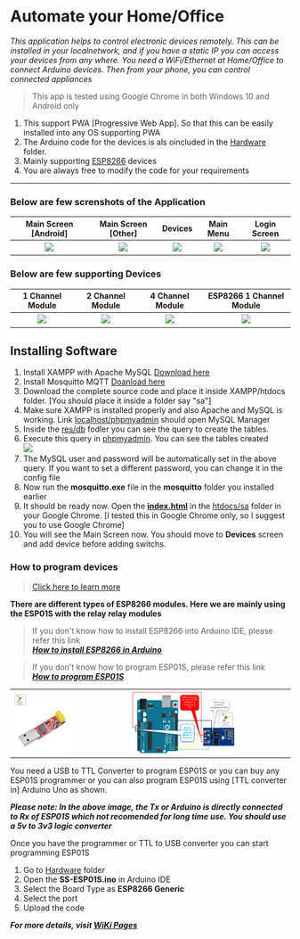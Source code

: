 # Automate your Home/Office      
_This application helps to control electronic devices remotely. This can be installed in your localnetwork, and if you have a static IP you can access your devices from any where. You need a WiFi/Ethernet at Home/Office to connect Arduino devices. Then from your phone, you can control connected appliances_    

> This app is tested using Google Chrome in both Windows 10 and Android only      

1. This support PWA [Progressive Web App]. So that this can be easily installed into any OS supporting PWA
1. The Arduino code for the devices is als oincluded in the [Hardware](https://github.com/ajumalp/Smart-Home/tree/master/Smart-Access/Hardware) folder. 
1. Mainly supporting [ESP8266](https://github.com/Erratums/ESP8266/wiki) devices 
1. You are always free to modify the code for your requirements 

---    
    
### Below are few screnshots of the Application    

<table>
    <tr>
        <th>Main Screen [Android]</th>
        <th>Main Screen [Other]</th>
        <th>Devices</th>
        <th>Main Menu</th>
        <th>Login Screen</th>
    </tr>
    <tr>
        <th>
            <img src="https://raw.githubusercontent.com/ajumalp/Smart-Home/master/Other/Images/Screenshots/sa-android-screen.jpg"/>
        </th>
        <th>
            <img src="https://raw.githubusercontent.com/ajumalp/Smart-Home/master/Other/Images/Screenshots/sa-iphone-screen.jpg"/>
        </th>
        <th>
            <img src="https://raw.githubusercontent.com/ajumalp/Smart-Home/master/Other/Images/Screenshots/sa-device-list.jpg"/>
        </th>
        <th>
            <img src="https://raw.githubusercontent.com/ajumalp/Smart-Home/master/Other/Images/Screenshots/sa-menu-screen.jpg"/>
        </th>
        <th>
            <img src="https://raw.githubusercontent.com/ajumalp/Smart-Home/master/Other/Images/Screenshots/sa-login-screen.jpg"/>
        </th>
    </tr>
</table>     

### Below are few supporting Devices      

<table>
    <tr>
        <th>1 Channel Module</th>
        <th>2 Channel Module</th>
        <th>4 Channel Module</th>
        <th>ESP8266 1 Channel Module</th>
    </tr>
    <tr>
        <th>
            <img src="https://raw.githubusercontent.com/ajumalp/Smart-Home/master/Other/Images/Devices/1-ch-relay-module.png"/>
        </th>
        <th>
            <img src="https://raw.githubusercontent.com/ajumalp/Smart-Home/master/Other/Images/Devices/2-ch-relay-module.png"/>
        </th>
        <th>
            <img src="https://raw.githubusercontent.com/ajumalp/Smart-Home/master/Other/Images/Devices/4-ch-relay-module.png"/>
        </th>
        <th>
            <img src="https://raw.githubusercontent.com/ajumalp/Smart-Home/master/Other/Images/Devices/esp8266-1-ch-relay-module.png"/>
        </th>
    </tr>
</table>      

## Installing Software    
1. Install XAMPP with Apache MySQL [Download here](https://www.apachefriends.org/download.html)
1. Install Mosquitto MQTT [Doanload here](https://mosquitto.org/download/)
1. Download the complete source code and place it inside XAMPP/htdocs folder. [You should place it inside a folder say "sa"]
1. Make sure XAMPP is installed properly and also Apache and MySQL is working. Link [localhost/phpmyadmin](http://localhost/phpmyadmin/) should open MySQL Manager 
1. Inside the [res/db](https://github.com/ajumalp/Smart-Home/tree/master/Smart-Access/res/db) fodler you can see the query to create the tables. 
1. Execute this query in [phpmyadmin](http://localhost/phpmyadmin/server_sql.php). You can see the tables created      
![](https://raw.githubusercontent.com/ajumalp/Smart-Home/master/Other/Images/Screenshots/sql-tables.png)      
1. The MySQL user and password will be automatically set in the above query. If you want to set a different password, you can change it in the config file 
1. Now run the **mosquitto.exe** file in the **mosquitto** folder you installed earlier 
1. It should be ready now. Open the [**index.html**](http://localhost/sa/index.html) in the [htdocs/sa](http://localhost/sa/) folder in your Google Chrome. [I tested this in Google Chrome only, so I suggest you to use Google Chrome]
1. You will see the Main Screen now. You should move to **Devices** screen and add device before adding switchs.

### How to program devices     
>[Click here to learn more](https://github.com/ajumalp/Smart-Home/wiki/How-to-program-Devices)       
     
**There are different types of ESP8266 modules. Here we are mainly using the ESP01S with the relay relay modules**      
      
> If you don't know how to install ESP8266 into Arduino IDE, please refer this link    
[**_How to install ESP8266 in Arduino_**](https://github.com/ajumalp/Smart-Home/wiki/How-to-Install-esp8266-on-Arduino)     

> If you don't know how to program ESP01S, please refer this link    
[**_How to program ESP01S_**](https://github.com/ajumalp/Smart-Home/wiki/How-to-program-ESP01S)

<table cellspacing="0" cellpadding="0">
    <tr>
        <th>
            <a href="https://github.com/ajumalp/Smart-Home/wiki/How-to-program-ESP01S"><img src="https://raw.githubusercontent.com/Erratums/ESP8266/master/images/esp01-progrm.png"/></a>
        </th>
        <th>
            <img src="https://raw.githubusercontent.com/Erratums/ESP8266/master/images/esp01-program-using-arduino-uno.png" width="50%"/>
        </th>
    </tr>
</table>      
You need a USB to TTL Converter to program ESP01S or you can buy any ESP01S programmer or you can also program ESP01S using [TTL converter in] Arduino Uno as shown.     

**_Please note: In the above image, the Tx or Arduino is directly connected to Rx of ESP01S which not recomended for long time use. You should use a 5v to 3v3 logic converter_**     
       
Once you have the programmer or TTL to USB converter you can start programming ESP01S     

1. Go to [Hardware](https://github.com/ajumalp/Smart-Home/tree/master/Smart-Access/Hardware) folder
1. Open the **SS-ESP01S.ino** in Arduino IDE
1. Select the Board Type as **ESP8266 Generic**
1. Select the port 
1. Upload the code 
      
**_For more details, visit [WiKi Pages](https://github.com/ajumalp/Smart-Home/wiki)_**    
